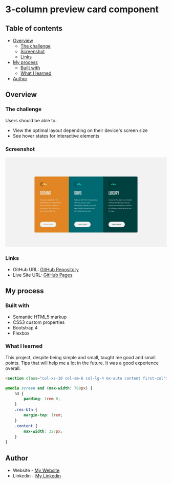 # 3-column preview card component

## Table of contents

- [Overview](#overview)
  - [The challenge](#the-challenge)
  - [Screenshot](#screenshot)
  - [Links](#links)
- [My process](#my-process)
  - [Built with](#built-with)
  - [What I learned](#what-i-learned)
- [Author](#author)

## Overview

### The challenge

Users should be able to:

- View the optimal layout depending on their device's screen size
- See hover states for interactive elements

### Screenshot

![](design/desktop-design.jpg)

### Links

- GitHub URL: [GitHub Repository](https://github.com/AtrinDev/3-column-card-component)
- Live Site URL: [GitHub Pages](https://atrindev.github.io/3-column-card-component/)

## My process

### Built with

- Semantic HTML5 markup
- CSS3 custom properties
- Bootstrap 4
- Flexbox

### What I learned

This project, despite being simple and small, taught me good and small points. Tips that will help me a lot in the future. It was a good experience overall.

```html
<section class="col-xs-10 col-sm-6 col-lg-4 mx-auto content first-col"></section>
```
```css
@media screen and (max-width: 768px) {
    h3 {
        padding: 1rem 0;
    }
    .res-btn {
        margin-top: 1rem;
    }
    .content {
        max-width: 327px;
    }
}
```
## Author

- Website - [My Website](https://www.atrindev.ir)
- Linkedin - [My Linkedin](https://www.linkedin.com/in/atrindev/)
